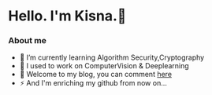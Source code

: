 

# Hello. I'm Kisna.👋

### About me
- 🔭 I’m currently learning Algorithm Security,Cryptography
- 🌱 I used to work on ComputerVision & Deeplearning 
- 💬 Welcome to my blog, you can comment [here](http://eotstxtab.top)
- ⚡ And I'm enriching my github from now on...

<!--
Here are some ideas to get you started:
<img align="right" src="https://github-readme-stats.vercel.app/api?username=EotStxTaB&show_icons=true&icon_color=CE1D2D&text_color=718096&bg_color=ffffff&hide_title=true" />
* 🔭 I’m currently working on ...
- 🌱 I’m currently learning ...
- 👯 I’m looking to collaborate on ...
- 🤔 I’m looking for help with ...
- 💬 Ask me about ...
- 📫 How to reach me: ...
- 😄 Pronouns: ...
- ⚡ Fun fact: ...
-->
